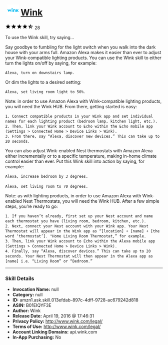 # &nbsp;<img src="skill_icon" alt="Wink icon" width="36"> [Wink](http://alexa.amazon.com/#skills/amzn1.ask.skill.013efdab-897c-4dff-9728-ac679242d818)
![4.6 stars](../../images/ic_star_black_18dp_1x.png)![4.6 stars](../../images/ic_star_black_18dp_1x.png)![4.6 stars](../../images/ic_star_black_18dp_1x.png)![4.6 stars](../../images/ic_star_black_18dp_1x.png)![4.6 stars](../../images/ic_star_half_black_18dp_1x.png) 28

To use the Wink skill, try saying...

Say goodbye to fumbling for the light switch when you walk into the dark house with your arms full. Amazon Alexa makes it easier than ever to adjust your Wink-compatible lighting products.  You can use the Wink skill to either turn the lights on/off by saying, for example: 

    Alexa, turn on downstairs lamp.

Or dim the lights to a desired setting: 

    Alexa, set living room light to 50%.

Note: in order to use Amazon Alexa with Wink-compatible lighting products, you will need the Wink HUB. From there, getting started is easy:

    1. Connect compatible products in your Wink app and set individual names for each lighting product (bedroom lamp, kitchen light, etc.). 
    2. Then, link your Wink account to Echo within the Echo mobile app (Settings > Connected Home > Device Links > Wink).
    3. From there, say “Alexa, discover new devices.” This can take up to 20 seconds.

You can also adjust Wink-enabled Nest thermostats with Amazon Alexa either incrementally or to a specific temperature, making in-home climate control easier than ever. Put this Wink skill into action by saying, for example:

    Alexa, increase bedroom by 3 degrees.

    Alexa, set living room to 70 degrees.

Note: as with lighting products, in order to use Amazon Alexa with Wink-enabled Nest Thermostats, you will need the Wink HUB. After a few simple steps, you’re ready to go:

    1. If you haven’t already, first set up your Nest account and name each thermostat you have (living room, bedroom, kitchen, etc.).
    2. Next, connect your Nest account with your Wink app. Your Nest Thermostat will appear in the Wink app as “[location] + [name] + [the word ‘thermostat’]. "Home Living Room Thermostat,” for example.
    3. Then, link your Wink account to Echo within the Alexa mobile app (Settings > Connected Home > Device Links > Wink). 
    4. Finally, say “Alexa, discover devices.” This can take up to 20 seconds. Your Nest Thermostat will then appear in the Alexa app as [name] i.e. “Living Room” or “Bedroom.”

***

### Skill Details

* **Invocation Name:** null
* **Category:** null
* **ID:** amzn1.ask.skill.013efdab-897c-4dff-9728-ac679242d818
* **ASIN:** B01EIQYF3E
* **Author:** Wink
* **Release Date:** April 19, 2016 @ 17:46:31
* **Privacy Policy:** http://www.wink.com/legal/
* **Terms of Use:** http://www.wink.com/legal/
* **Account Linking Domains:** api.wink.com
* **In-App Purchasing:** No
